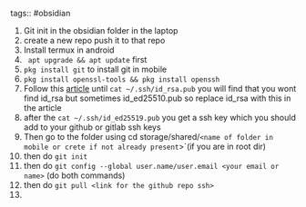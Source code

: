 tags:: #obsidian

1. Git init in the obsidian folder in the laptop
2. create a new repo push it to that repo
3. Install termux in android
4. ` apt upgrade && apt update` first 
5. `pkg install git` to install git in mobile
6. `pkg install openssl-tools && pkg install openssh`
7. Follow this [article](https://medium.com/tech-notes-and-geek-stuff/git-management-on-android-30a8b4a23e1c) until `cat ~/.ssh/id_rsa.pub` you will find that you wont find id_rsa but sometimes id_ed25510.pub so replace id_rsa with this in the article
8. after the `cat ~/.ssh/id_ed25519.pub` you get a ssh key which you should add to your github or gitlab ssh keys
9. Then go to the folder using cd storage/shared/`<name of folder in mobile or crete if not already present`>`(if you are in root dir)
10. then do `git init`
11. then do `git config --global user.name/user.email <your email or name>` (do both commands)
12. then do `git pull <link for the github repo ssh>`
13. 
